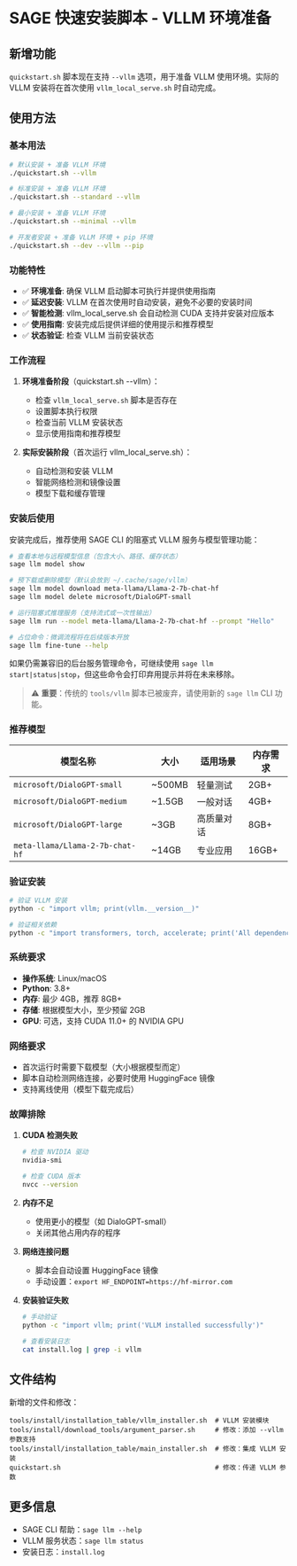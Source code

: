 # SAGE 快速安装脚本 - VLLM 环境准备

## 新增功能

`quickstart.sh` 脚本现在支持 `--vllm` 选项，用于准备 VLLM 使用环境。实际的 VLLM 安装将在首次使用 `vllm_local_serve.sh` 时自动完成。

## 使用方法

### 基本用法

```bash
# 默认安装 + 准备 VLLM 环境
./quickstart.sh --vllm

# 标准安装 + 准备 VLLM 环境
./quickstart.sh --standard --vllm

# 最小安装 + 准备 VLLM 环境
./quickstart.sh --minimal --vllm

# 开发者安装 + 准备 VLLM 环境 + pip 环境
./quickstart.sh --dev --vllm --pip
```

### 功能特性

- ✅ **环境准备**: 确保 VLLM 启动脚本可执行并提供使用指南
- ✅ **延迟安装**: VLLM 在首次使用时自动安装，避免不必要的安装时间
- ✅ **智能检测**: vllm_local_serve.sh 会自动检测 CUDA 支持并安装对应版本
- ✅ **使用指南**: 安装完成后提供详细的使用提示和推荐模型
- ✅ **状态验证**: 检查 VLLM 当前安装状态

### 工作流程

1. **环境准备阶段**（quickstart.sh --vllm）：
   - 检查 `vllm_local_serve.sh` 脚本是否存在
   - 设置脚本执行权限
   - 检查当前 VLLM 安装状态
   - 显示使用指南和推荐模型

2. **实际安装阶段**（首次运行 vllm_local_serve.sh）：
   - 自动检测和安装 VLLM
   - 智能网络检测和镜像设置
   - 模型下载和缓存管理

### 安装后使用

安装完成后，推荐使用 SAGE CLI 的阻塞式 VLLM 服务与模型管理功能：

```bash
# 查看本地与远程模型信息（包含大小、路径、缓存状态）
sage llm model show

# 预下载或删除模型（默认会放到 ~/.cache/sage/vllm）
sage llm model download meta-llama/Llama-2-7b-chat-hf
sage llm model delete microsoft/DialoGPT-small

# 运行阻塞式推理服务（支持流式或一次性输出）
sage llm run --model meta-llama/Llama-2-7b-chat-hf --prompt "Hello"

# 占位命令：微调流程将在后续版本开放
sage llm fine-tune --help
```

如果仍需兼容旧的后台服务管理命令，可继续使用 `sage llm start|status|stop`，但这些命令会打印弃用提示并将在未来移除。

> ⚠️ **重要**：传统的 `tools/vllm` 脚本已被废弃，请使用新的 `sage llm` CLI 功能。

### 推荐模型

| 模型名称 | 大小 | 适用场景 | 内存需求 |
|---------|------|----------|----------|
| `microsoft/DialoGPT-small` | ~500MB | 轻量测试 | 2GB+ |
| `microsoft/DialoGPT-medium` | ~1.5GB | 一般对话 | 4GB+ |
| `microsoft/DialoGPT-large` | ~3GB | 高质量对话 | 8GB+ |
| `meta-llama/Llama-2-7b-chat-hf` | ~14GB | 专业应用 | 16GB+ |

### 验证安装

```bash
# 验证 VLLM 安装
python -c "import vllm; print(vllm.__version__)"

# 验证相关依赖
python -c "import transformers, torch, accelerate; print('All dependencies OK')"
```

### 系统要求

- **操作系统**: Linux/macOS
- **Python**: 3.8+
- **内存**: 最少 4GB，推荐 8GB+
- **存储**: 根据模型大小，至少预留 2GB
- **GPU**: 可选，支持 CUDA 11.0+ 的 NVIDIA GPU

### 网络要求

- 首次运行时需要下载模型（大小根据模型而定）
- 脚本自动检测网络连接，必要时使用 HuggingFace 镜像
- 支持离线使用（模型下载完成后）

### 故障排除

1. **CUDA 检测失败**
   ```bash
   # 检查 NVIDIA 驱动
   nvidia-smi

   # 检查 CUDA 版本
   nvcc --version
   ```

2. **内存不足**
   - 使用更小的模型（如 DialoGPT-small）
   - 关闭其他占用内存的程序

3. **网络连接问题**
   - 脚本会自动设置 HuggingFace 镜像
   - 手动设置：`export HF_ENDPOINT=https://hf-mirror.com`

4. **安装验证失败**
   ```bash
   # 手动验证
   python -c "import vllm; print('VLLM installed successfully')"

   # 查看安装日志
   cat install.log | grep -i vllm
   ```

## 文件结构

新增的文件和修改：

```
tools/install/installation_table/vllm_installer.sh  # VLLM 安装模块
tools/install/download_tools/argument_parser.sh     # 修改：添加 --vllm 参数支持
tools/install/installation_table/main_installer.sh  # 修改：集成 VLLM 安装
quickstart.sh                                       # 修改：传递 VLLM 参数
```

## 更多信息

- SAGE CLI 帮助：`sage llm --help`
- VLLM 服务状态：`sage llm status`
- 安装日志：`install.log`
